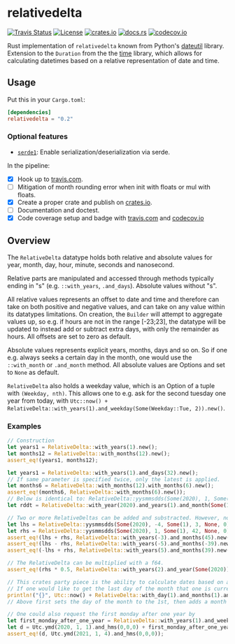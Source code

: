 relativedelta
=============

[![Travis Status](https://img.shields.io/travis/com/timkaas/relativedelta/master?style=flat-square)](https://travis-ci.com/github/timkaas/relativedelta)
[![License](https://img.shields.io/github/license/timkaas/relativedelta?style=flat-square)](https://github.com/timkaas/relativedelta/blob/master/LICENSE)
[![crates.io](https://img.shields.io/crates/v/relativedelta?style=flat-square)](https://crates.io/crates/relativedelta)
[![docs.rs](https://img.shields.io/badge/documentation-docs.rs-orange.svg?style=flat-square)](https://docs.rs/relativedelta/0.2.2/relativedelta/)
[![codecov.io](https://img.shields.io/codecov/c/gh/timkaas/relativedelta?style=flat-square)](https://codecov.io/gh/timkaas/relativedelta)

Rust implementation of `relativedelta` known from Python's [dateutil](https://pypi.org/project/python-dateutil/) library.
Extension to the `Duration` from the the [time](https://github.com/rust-lang-deprecated/time) library, which allows for calculating datetimes based on a relative representation of date and time.

## Usage

Put this in your `Cargo.toml`:

```toml
[dependencies]
relativedelta = "0.2"
```

### Optional features
- [`serde1`][]: Enable serialization/deserialization via serde.

[`serde1`]: https://github.com/serde-rs/serde

In the pipeline:
- [X] Hook up to [travis.com](https://travis-ci.com/github/timkaas/relativedelta).
- [ ] Mitigation of month rounding error when init with floats or mul with floats.
- [X] Create a proper crate and publish on [crates.io](https://crates.io/).
- [ ] Documentation and doctest.
- [X] Code coverage setup and badge with [travis.com](https://travis-ci.com/github/timkaas/relativedelta) and [codecov.io](https://codecov.io/gh/timkaas/relativedelta)

## Overview

The `RelativeDelta` datatype holds both relative and absolute values for year, month, day, hour, minute, seconds and nanosecond.

Relative parts are manipulated and accessed through methods typically ending in "s" (e.g. `::with_years`, `.and_days`). Absolute values without "s". 

All relative values represents an offset to date and time and therefore can take on both positive and negative values, and can take on any value within its datatypes limitations. On creation, the `Builder` will attempt to aggregate values up, so e.g. if hours are not in the range \[-23;23]\, the datatype will be updated to instead add or subtract extra days, with only the remainder as hours. 
All offsets are set to zero as default. 

Absolute values represents explicit years, months, days and so on. So if one e.g. always seeks a certain day in the month, one would use the `::with_month` or `.and_month` method. All absolute values are Options and set to `None` as default.    

`RelativeDelta` also holds a weekday value, which is an Option of a tuple with `(Weekday, nth)`. This allows one to e.g. ask for the second tuesday one year from today, with `Utc::now() + RelativeDelta::with_years(1).and_weekday(Some(Weekday::Tue, 2)).new()`.


### Examples

```rust
// Construction
let years1 = RelativeDelta::with_years(1).new();
let months12 = RelativeDelta::with_months(12).new();
assert_eq!(years1, months12);

let years1 = RelativeDelta::with_years(1).and_days(32).new();
// If same parameter is specified twice, only the latest is applied.
let months6 = RelativeDelta::with_months(12).with_months(6).new();
assert_eq!(months6, RelativeDelta::with_months(6).new());
// Below is identical to: RelativeDelta::yysmmsdds(Some(2020), 1, Some(1), 3, None, 12).new();
let rddt = RelativeDelta::with_year(2020).and_years(1).and_month(Some(1)).and_months(3).and_days(12).new();

// Two or more RelativeDeltas can be added and substracted. However, note that constants are lost in the process.
let lhs = RelativeDelta::yysmmsdds(Some(2020), -4, Some(1), 3, None, 0).new();
let rhs = RelativeDelta::yysmmsdds(Some(2020), 1, Some(1), 42, None, 0).new();
assert_eq!(lhs + rhs, RelativeDelta::with_years(-3).and_months(45).new());
assert_eq!(lhs - rhs, RelativeDelta::with_years(-5).and_months(-39).new());
assert_eq!(-lhs + rhs, RelativeDelta::with_years(5).and_months(39).new());

// The RelativeDelta can be multiplied with a f64.
assert_eq!(rhs * 0.5, RelativeDelta::with_years(2).and_year(Some(2020)).and_months(3).and_month(Some(1)).new());

// This crates party piece is the ability to calculate dates based on already existing chrono::DateTime
// If one would like to get the last day of the month that one is currently in, it could be done with:
println!("{}", Utc::now() + RelativeDelta::with_day(1).and_months(1).and_days(-1).new());
// Above first sets the day of the month to the 1st, then adds a month and subtracts a day.

// One could also request the first monday after one year by
let first_monday_after_one_year = RelativeDelta::with_years(1).and_weekday(Some((Weekday::Mon, 1))).new();
let d = Utc.ymd(2020, 1, 1).and_hms(0,0,0) + first_monday_after_one_year;
assert_eq!(d, Utc.ymd(2021, 1, 4).and_hms(0,0,0));
```
